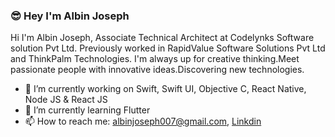 ### 😎 Hey I'm Albin Joseph

Hi I'm Albin Joseph, Associate Technical Architect at Codelynks Software solution Pvt Ltd. Previously worked in RapidValue Software Solutions Pvt Ltd and ThinkPalm Technologies.
I'm always up for creative thinking.Meet passionate people with innovative ideas.Discovering new technologies.

- 🔭 I’m currently working on Swift, Swift UI, Objective C, React Native, Node JS & React JS
- 🌱 I’m currently learning Flutter
- 📫 How to reach me: albinjoseph007@gmail.com, [Linkdin](https://www.linkedin.com/in/albinjosephios/)

<!--
**albin-joseph/albin-joseph** is a ✨ _special_ ✨ repository because its `README.md` (this file) appears on your GitHub profile.

Here are some ideas to get you started:

- 🔭 I’m currently working on ...
- 🌱 I’m currently learning ...
- 👯 I’m looking to collaborate on ...
- 🤔 I’m looking for help with ...
- 💬 Ask me about ...
- 📫 How to reach me: ...
- 😄 Pronouns: ...
- ⚡ Fun fact: ...
-->

